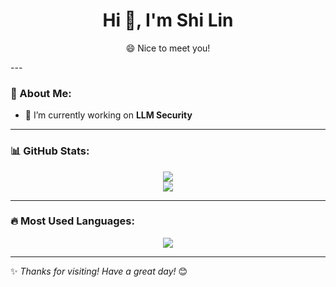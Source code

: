 <h1 align="center"> Hi 👋, I'm Shi Lin </h1>

<p align="center"> 😄 Nice to meet you! </p>
---

### 🚀 About Me:
- 🔭 I’m currently working on **LLM Security**
---


### 📊 GitHub Stats:
<p align="center">
  <img src="https://github-readme-stats.vercel.app/api?username=theshi-1128&show_icons=true" />
  <br>
  <img src="https://github-readme-streak-stats.herokuapp.com/?user=theshi-1128" />
</p>

---

### 🔥 Most Used Languages:
<p align="center">
  <img src="https://github-readme-stats.vercel.app/api/top-langs/?username=theshi-1128&layout=compact" />
</p>

---

✨ *Thanks for visiting! Have a great day!* 😊
